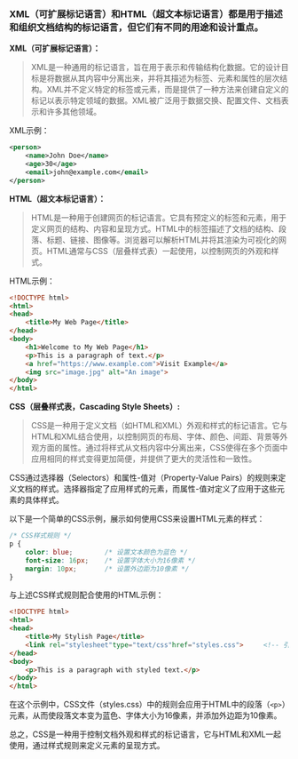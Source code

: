 ### XML（可扩展标记语言）和HTML（超文本标记语言）都是用于描述和组织文档结构的标记语言，但它们有不同的用途和设计重点。

**XML（可扩展标记语言）：**

> XML是一种通用的标记语言，旨在用于表示和传输结构化数据。它的设计目标是将数据从其内容中分离出来，并将其描述为标签、元素和属性的层次结构。XML并不定义特定的标签或元素，而是提供了一种方法来创建自定义的标记以表示特定领域的数据。XML被广泛用于数据交换、配置文件、文档表示和许多其他领域。

XML示例：
```xml
<person>
    <name>John Doe</name>
    <age>30</age>
    <email>john@example.com</email>
</person>
```

**HTML（超文本标记语言）：**

> HTML是一种用于创建网页的标记语言。它具有预定义的标签和元素，用于定义网页的结构、内容和呈现方式。HTML中的标签描述了文档的结构、段落、标题、链接、图像等。浏览器可以解析HTML并将其渲染为可视化的网页。HTML通常与CSS（层叠样式表）一起使用，以控制网页的外观和样式。

HTML示例：
```html
<!DOCTYPE html>
<html>
<head>
    <title>My Web Page</title>
</head>
<body>
    <h1>Welcome to My Web Page</h1>
    <p>This is a paragraph of text.</p>
    <a href="https://www.example.com">Visit Example</a>
    <img src="image.jpg" alt="An image">
</body>
</html>
```

**CSS（层叠样式表，Cascading Style Sheets）:**

> CSS是一种用于定义文档（如HTML和XML）外观和样式的标记语言。它与HTML和XML结合使用，以控制网页的布局、字体、颜色、间距、背景等外观方面的属性。通过将样式从文档内容中分离出来，CSS使得在多个页面中应用相同的样式变得更加简便，并提供了更大的灵活性和一致性。

CSS通过选择器（Selectors）和属性-值对（Property-Value Pairs）的规则来定义文档的样式。选择器指定了应用样式的元素，而属性-值对定义了应用于这些元素的具体样式。

以下是一个简单的CSS示例，展示如何使用CSS来设置HTML元素的样式：

```css
/* CSS样式规则 */
p {
    color: blue;        /* 设置文本颜色为蓝色 */
    font-size: 16px;    /* 设置字体大小为16像素 */
    margin: 10px;       /* 设置外边距为10像素 */
}
```

与上述CSS样式规则配合使用的HTML示例：

```html
<!DOCTYPE html>
<html>
<head>
    <title>My Stylish Page</title>
    <link rel="stylesheet"type="text/css"href="styles.css">     <!-- 引入CSS文件 -->
</head>
<body>
    <p>This is a paragraph with styled text.</p>
</body>
</html>
```

在这个示例中，CSS文件（styles.css）中的规则会应用于HTML中的段落（`<p>`）元素，从而使段落文本变为蓝色、字体大小为16像素，并添加外边距为10像素。

总之，CSS是一种用于控制文档外观和样式的标记语言，它与HTML和XML一起使用，通过样式规则来定义元素的呈现方式。